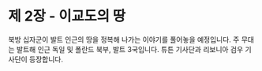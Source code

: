 # 제 2장 - 이교도의 땅

북방 십자군이 발트 인근의 땅을 정복해 나가는 이야기를 풀어놓을 예정입니다. 주 무대는 발트해 인근 독일 및 폴란드 북부, 발트 3국입니다. 튜튼 기사단과 리보니아 검우 기사단이 등장합니다.
